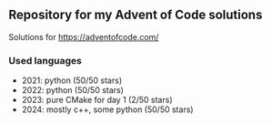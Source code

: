 ## Repository for my Advent of Code solutions 

Solutions for https://adventofcode.com/

### Used languages
- 2021: python (50/50 stars)
- 2022: python (50/50 stars)
- 2023: pure CMake for day 1 (2/50 stars)
- 2024: mostly c++, some python (50/50 stars)
